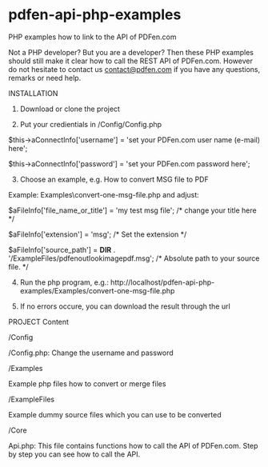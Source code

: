 # pdfen-api-php-examples
PHP examples how to link to the API of PDFen.com

Not a PHP developer? But you are a developer? Then these PHP examples should still make it clear how to call the REST API of PDFen.com. 
However do not hesitate to contact us contact@pdfen.com if you have any questions, remarks or need help.

INSTALLATION
1. Download or clone the project

2. Put your credientials in /Config/Config.php

$this->aConnectInfo['username'] = 'set your PDFen.com user name (e-mail) here';

$this->aConnectInfo['password'] = 'set your PDFen.com password here';

3. Choose an example, e.g. How to convert MSG file to PDF

Example: Examples\convert-one-msg-file.php and adjust:

$aFileInfo['file_name_or_title'] = 'my test msg file'; /* change your title here */

$aFileInfo['extension'] = 'msg'; /* Set the extension */

$aFileInfo['source_path'] =  __DIR__ . '/ExampleFiles/pdfenoutlookimagepdf.msg'; /* Absolute path to your source file. */


4. Run the php program, e.g.:
http://localhost/pdfen-api-php-examples/Examples/convert-one-msg-file.php

5. If no errors occure, you can download the result through the url


PROJECT Content

/Config

/Config.php: Change the username and password

/Examples

Example php files how to convert or merge files

/ExampleFiles

Example dummy source files which you can use to be converted

/Core

Api.php: This file contains functions how to call the API of PDFen.com. Step by step you can see how to call the API.
 
